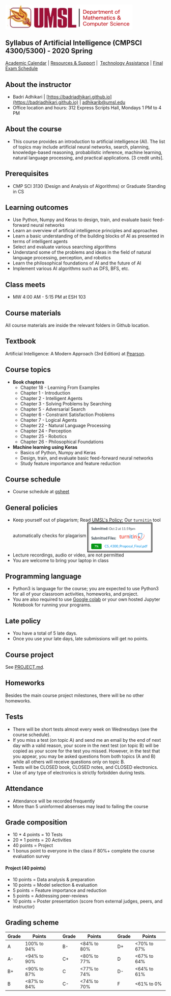 <img src="supporting_files/umsl.png" align="middle" width="400"/>

## Syllabus of Artificial Intelligence (CMPSCI 4300/5300) - 2020 Spring

[Academic Calendar](https://www.umsl.edu/services/academic/publications/calendar/academic%20calendar%202019-2020.pdf) | [Resources & Support](https://umsl.instructure.com/courses/44471/pages/student-resources-and-supports?module_item_id=454221) |  [Technology Assistance](https://umsl.instructure.com/courses/44471/pages/technology-assistance?module_item_id=454223) | [Final Exam Schedule](https://www.umsl.edu/~registration/final-exams.html)

## About the instructor
* Badri Adhikari | [https://badriadhikari.github.io](https://badriadhikari.github.io) | [adhikarib@umsl.edu](mailto:adhikarib@umsl.edu)
* Office location and hours: 312 Express Scripts Hall, Mondays 1 PM to 4 PM

## About the course
* This course provides an introduction to artificial intelligence (AI). The list of topics may include artificial neural networks, search, planning, knowledge-based reasoning, probabilistic inference, machine learning, natural language processing, and practical applications. \[3 credit units\].

## Prerequisites  
* CMP SCI 3130 (Design and Analysis of Algorithms) or Graduate Standing in CS

## Learning outcomes  
* Use Python, Numpy and Keras to design, train, and evaluate basic feed-forward neural networks
* Learn an overview of artificial intelligence principles and approaches
* Learn a basic understanding of the building blocks of AI as presented in terms of intelligent agents
* Select and evaluate various searching algorithms
* Understand some of the problems and ideas in the field of natural language processing, perception, and robotics
* Learn the philosophical foundations of AI and the future of AI
* Implement various AI algorithms such as DFS, BFS, etc.

## Class meets  
* MW 4:00 AM - 5:15 PM at ESH 103

## Course materials  
All course materials are inside the relevant folders in Github location.

## Textbook  
Artificial Intelligence: A Modern Approach (3rd Edition) at [Pearson](https://www.pearson.com/us/higher-education/product/Russell-Artificial-Intelligence-A-Modern-Approach-3rd-Edition/9780136042594.html). 

## Course topics
- **Book chapters**  
  - Chapter 18 - Learning From Examples 
  - Chapter 1 - Introduction 
  - Chapter 2 - Intelligent Agents
  - Chapter 3 - Solving Problems by Searching 
  - Chapter 5 - Adversarial Search
  - Chapter 6 - Constraint Satisfaction Problems
  - Chapter 7 - Logical Agents 
  - Chapter 22 - Natural Language Processing
  - Chapter 24 - Perception 
  - Chapter 25 - Robotics 
  - Chapter 26 - Philosophical Foundations  
- **Machine learning using Keras**   
  - Basics of Python, Numpy and Keras
  - Design, train, and evaluate basic feed-forward neural networks
  - Study feature importance and feature reduction

## Course schedule

* Course schedule at [gsheet](https://docs.google.com/spreadsheets/d/1Ptg43VLyei4-31yoKsPjQmOK-wa2zoccSDa-9uUY1Vs/edit?usp=sharing)

## General policies
* Keep yourself out of plagarism; Read [UMSL's Policy](https://www.umsl.edu/services/academic/policy/academic-dishonesty.html); Our `turnitin` tool automatically checks for plagarism
  <img src="supporting_files/turn-it-in.png" align="middle" width="200" border="2"/>  
* Lecture recordings, audio or video, are not permitted
* You are welcome to bring your laptop in class

## Programming language
* Python3 is language for the course; you are expected to use Python3 for all of your classroom activities, homeworks, and project.
* You are also required to use [Google colab](https://colab.research.google.com) or your own hosted Jupyter Notebook for running your programs.

## Late policy  
* You have a total of 5 late days.
* Once you use your late days, late submissions will get no points.

## Course project
See [PROJECT.md](PROJECT.md).

## Homeworks
Besides the main course project milestones, there will be no other homeworks.

## Tests 
* There will be short tests almost every week on Wednesdays (see the course schedule).
* If you miss a test (on topic A) and send me an email by the end of next day with a valid reason, your score in the next test (on topic B) will be copied as your score for the test you missed. However, in the test that you appear, you may be asked questions from both topics (A and B) while all others will receive questions only on topic B.
* Tests will be CLOSED book, CLOSED notes, and CLOSED electronics.
* Use of any type of electronics is strictly forbidden during tests.

## Attendance  
* Attendance will be recorded frequently
* More than 5 uninformed absenses may lead to failing the course

## Grade composition  
* 10 * 4 points = 10 Tests
* 20 * 1 points = 20 Activities
* 40     points = Project
* 1 bonus point to everyone in the class if 80%+ complete the course evaluation survey

#### Project (40 points)
* 10  points = Data analysis & preparation
* 10  points = Model selection & evaluation
* 5  points = Feature importance and reduction
* 5  points = Addressing peer-reviews
* 10 points = Poster presentation (score from external judges, peers, and instructor)

## Grading scheme  
| Grade | Points |  | Grade | Points |   | Grade | Points | 
| --- | --- | --- | --- | --- | --- | --- | --- | 
| A | 100% to 94% | | B- | <84% to 80% | | D+ | <70% to 67% |
| A- | <94% to 90% | | C+ | <80% to 77% | | D | <67% to 64% |
| B+ | <90% to 87% | | C | <77% to 74% | | D- | <64% to 61% |
| B | <87% to 84% | | C- | <74% to 70% | | F | <61% to 0% |

